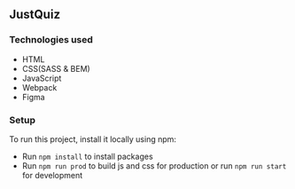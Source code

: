 ## JustQuiz

### Technologies used

- HTML
- CSS(SASS & BEM)
- JavaScript
- Webpack
- Figma

### Setup

To run this project, install it locally using npm:

- Run ```npm install``` to install packages
- Run ```npm run prod``` to build js and css for production or run ```npm run start``` for development
